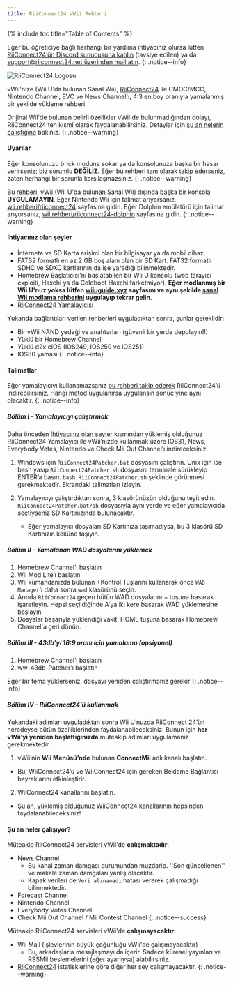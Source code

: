 ```yaml
---
title: RiiConnect24 vWii Rehberi
---
```


{% include toc title="Table of Contents" %}

Eğer bu öğreticiye bağlı herhangi bir yardıma ihtiyacınız olursa lütfen [RiiConnect24’ün Discord sunucusuna katılın](https://discord.gg/rc24) (tavsiye edilen) ya da [support@riiconnect24.net üzerinden mail atın](mailto:support@riiconnect24.net).
{: .notice--info}

![RiiConnect24 Logosu](/images/WiiRC24Logo.jpg)

vWii'nize (Wii U'da bulunan Sanal Wii), [RiiConnect24](https://rc24.xyz) ile CMOC/MCC, Nintendo Channel, EVC ve News Channel'ı, 4:3 en boy oranıyla yamalanmış bir şekilde yükleme rehberi.

Orijinal Wii'de bulunan belirli özellikler vWii'de bulunmadığından dolayı, RiiConnect24'ten kısmî olarak faydalanabilirsiniz. Detaylar için [şu an nelerin çalıştığına](#whats-currently-working) bakınız.
{: .notice--warning}

#### Uyarılar

Eğer konsolunuzu brick moduna sokar ya da konsolunuza başka bir hasar verirseniz; biz sorumlu **DEĞİLİZ**. Eğer bu rehberi tam olarak takip ederseniz, zaten herhangi bir sorunla karşılaşmazsınız.
{: .notice--warning}

Bu rehberi, vWii (Wii U'da bulunan Sanal Wii) dışında başka bir konsola **UYGULAMAYIN**. Eğer Nintendo Wii için talimat arıyorsanız, [wii.rehberi/riiconnect24](riiconnect24) sayfasına gidin. Eğer Dolphin emülatörü için talimat arıyorsanız, [wii.rehberi/riiconnect24-dolphin](/riiconnect24-dolphin) sayfasına gidin.
{: .notice--warning}

#### İhtiyacınız olan şeyler

* İnternete ve SD Karta erişimi olan bir bilgisayar ya da mobil cihaz.
* FAT32 formatlı en az 2 GB boş alanı olan bir SD Kart. FAT32 formatlı SDHC ve SDXC kartlarının da işe yaradığı bilinmektedir.
* Homebrew Başlatıcısı'nı başlatabilen bir Wii U konsolu (web tarayıcı exploiti, Haxchi ya da Coldboot Haxchi farketmiyor). **Eğer modlanmış bir Wii U'nuz yoksa lütfen [wiiuguide.xyz](https://wiiuguide.xyz) sayfasını ve aynı şekilde [sanal Wii modlama rehberini](https://wiiuguide.xyz/#/vwii-modding) uygulayıp tekrar gelin.**
* [RiiConnect24 Yamalayıcısı](https://github.com/RiiConnect24/RiiConnect24-Patcher/releases)

Yukarıda bağlantıları verilen rehberleri uyguladıktan sonra, şunlar gereklidir:
* Bir vWii NAND yedeği ve anahtarları (güvenli bir yerde depolayın!!)
* Yüklü bir Homebrew Channel
* Yüklü d2x cIOS (IOS249, IOS250 ve IOS251)
* IOS80 yaması
{: .notice--info}

#### Talimatlar

Eğer yamalayıcıyı kullanamazsanız [bu rehberi takip ederek](https://pad.snopyta.org/s/rJ2N0B1XU) RiiConnect24’ü indirebilirsiniz. Hangi metod uygulanırsa uygulansın sonuç yine aynı olacaktır.
{: .notice--info}

##### Bölüm I - Yamalayıcıyı çalıştırmak

Daha önceden [İhtiyacınız olan şeyler](#what-you-need) kısmından yüklemiş olduğunuz RiiConnect24 Yamalayıcı ile vWii’nizde kullanmak üzere IOS31, News, Everybody Votes, Nintendo ve Check Mii Out Channel’ı indireceksiniz.

1. Windows için `RiiConnect24Patcher.bat` dosyasını çalıştırın. Unix için ise bash yasıp `RiiConnect24Patcher.sh` dosyasını terminale sürükleyip ENTER’a basın. `bash RiiConnect24Patcher.sh` şeklinde görünmesi gerekmektedir. Ekrandaki talimatları izleyin.

2. Yamalayıcıyı çalıştırdıktan sonra, 3 klasörünüzün olduğunu teyit edin. `RiiConnect24Patcher.bat/sh` dosyasıyla aynı yerde ve eğer yamalayıcıda seçtiyseniz SD Kartınızında bulunacaktır.
   - Eğer yamalayıcı dosyaları SD Kartınıza taşımadıysa, bu 3 klasörü SD Kartınızın köküne taşıyın.

##### Bölüm II - Yamalanan WAD dosyalarını yüklemek

1. Homebrew Channel’ı başlatın
2. Wii Mod Lite’ı başlatın
3. Wii kumandanızda bulunan +Kontrol Tuşlarını kullanarak önce `WAD Manager`’ı daha sonra `wad` klasörünü seçin.
4. Arında `RiiConnect24` geçen bütün WAD dosyalarını + tuşuna basarak işaretleyin. Hepsi seçildiğinde A'ya iki kere basarak WAD yüklemesine başlayın.
5. Dosyalar başarıyla yüklendiği vakit, HOME tuşuna basarak Homebrew Channel'a geri dönün.

##### Bölüm III - 43db’yi 16:9 oranı için yamalama (opsiyonel)

1. Homebrew Channel’ı başlatın
2. ww-43db-Patcher’ı başlatın

Eğer bir tema yüklerseniz, dosyayı yeniden çalıştırmanız gerekir
{: .notice--info}

##### Bölüm IV - RiiConnect24’ü kullanmak

Yukarıdaki adımları uyguladıktan sonra Wii U’nuzda RiiConnect 24’ün neredeyse bütün özelliklerinden faydalanabileceksiniz. Bunun için **her vWii’yi yeniden başlattığınızda** müteakip adımları uygulamanız gerekmektedir.

1. vWii’nin **Wii Menüsü’nde** bulunan **ConnectMii** adlı kanalı başlatın.
* Bu, WiiConnect24’ü ve WiiConnect24 için gereken Bekleme Bağlantısı bayraklarını etkinleştirir.
2. WiiConnect24 kanallarını başlatın.
* Şu an, yüklemiş olduğunuz WiiConnect24 kanallarının hepsinden faydalanabileceksiniz!

#### Şu an neler çalışıyor?
Müteakip RiiConnect24 servisleri vWii'de **çalışmaktadır**:
* News Channel
    * Bu kanal zaman damgası durumundan muzdarip. ''Son güncellenen'' ve makale zaman damgaları yanlış olacaktır.
    * Kapak verileri de `Veri alınamadı` hatası vererek çalışmadığı bilinmektedir.
* Forecast Channel
* Nintendo Channel
* Everybody Votes Channel
* Check Mii Out Channel / Mii Contest Channel
{: .notice--success}

Müteakip RiiConnect24 servisleri vWii'de **çalışmayacaktır**:
* Wii Mail (işlevlerinin büyük çoğunluğu vWii'de çalışmayacaktır)
    * Bu, arkadaşlarla mesajlaşmayı da içerir. Sadece küresel yayınları ve RSSMii beslemelerini (eğer ayarlıysa) alabilirsiniz.
* [RiiConnect24](https://rc24.xyz/stats/index.html) istatisklerine göre diğer her şey çalışmayacaktır.
{: .notice--warning}

